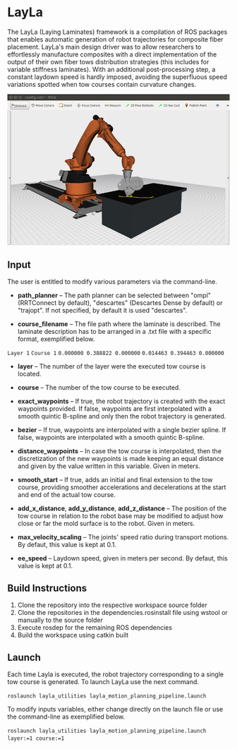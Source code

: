 # LayLa

The LayLa (Laying Laminates) framework is a compilation of ROS packages that enables automatic generation of robot trajectories for composite fiber placement. LayLa's main design driver was to allow researchers to effortlessly manufacture composites with a direct implementation of the output of their own fiber tows distribution strategies (this includes for variable stiffness laminates). With an additional post-processing step, a constant laydown speed is hardly imposed, avoiding the superfluous speed variations spotted when tow courses contain curvature changes.

![layla_kuka_execution](layla_utilities/images/layla_kuka_execution.png)


## Input

The user is entitled to modify various parameters via the command-line.

* **path_planner** – The path planner can be selected between "ompl" (RRTConnect by default), "descartes" (Descartes Dense by default) or "trajopt". If not specified, by default it is used "descartes".

* **course_filename** – The file path where the laminate is described. The laminate description has to be arranged in a .txt file with a specific format, exemplified below.

```Layer 1```
```Course 1```
```0.000000 0.388822 0.000000```
```0.014463 0.394463 0.000000```

* **layer** – The number of the layer were the executed tow course is located.

* **course** – The number of the tow course to be executed.

* **exact_waypoints** – If true, the robot trajectory is created with the exact waypoints provided. If false, waypoints are first interpolated with a smooth quintic B-spline and only then the robot trajectory is generated.

* **bezier** – If true, waypoints are interpolated with a single bezier spline. If false, waypoints are interpolated with a smooth quintic B-spline.

* **distance_waypoints** – In case the tow course is interpolated, then the discretization of the new waypoints is made keeping an equal distance and given by the value written in this variable. Given in meters.

* **smooth_start** –  If true, adds an initial and final extension to the tow course, providing smoother accelerations and decelerations at the start and end of the actual tow course.

* **add_x_distance**, **add_y_distance**, **add_z_distance** – The position of the tow course in relation to the robot base may be modified to adjust how close or far the mold surface is to the robot. Given in meters.

* **max_velocity_scaling** – The joints' speed ratio during transport motions. By defaut, this value is kept at 0.1. 

* **ee_speed** – Laydown speed, given in meters per second. By defaut, this value is kept at 0.1. 

## Build Instructions

1) Clone the repository into the respective workspace source folder
2) Clone the repositories in the dependencies.rosinstall file using wstool or manually to the source folder
4) Execute rosdep for the remaining ROS dependencies
5) Build the workspace using catkin built

## Launch

Each time Layla is executed, the robot trajectory corresponding to a single tow course is generated.
To launch LayLa use the next command.

```roslaunch layla_utilities layla_motion_planning_pipeline.launch```

To modify inputs variables, either change directly on the launch file or use the command-line as exemplified below. 

```roslaunch layla_utilities layla_motion_planning_pipeline.launch layer:=1 course:=1```


